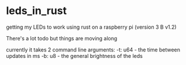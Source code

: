 # leds_in_rust
getting my LEDs to work using rust on a raspberry pi (version 3 B v1.2)

There's a lot todo but things are moving along

currently it takes 2 command line arguments:
-t: u64 - the time between updates in ms
-b: u8 - the general brightness of the leds


